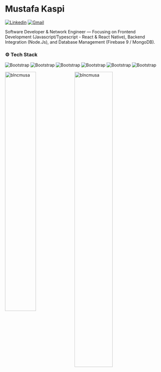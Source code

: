 # Mustafa Kaspi
[![Linkedin](https://img.shields.io/badge/-LinkedIn-blue?style=flat&logo=Linkedin&logoColor=white)](https://www.linkedin.com/in/mustafa-kaspi-1a492b264/)
[![Gmail](https://img.shields.io/badge/-Gmail-c14438?style=flat&logo=Gmail&logoColor=white)](mailto:mustafa.kaspi@gmail.com)

Software Developer & Network Engineer —
Focusing on Frontend Development (Javascript/Typescript - React & React
Native), Backend Integration (Node.Js), and Database Management
(Firebase 9 / MongoDB). 



### ⚙️ Tech Stack

![Bootstrap](https://img.shields.io/badge/-Javascript-05122A?style=for-the-badge&logo=Javascript&color=353535) ![Bootstrap](https://img.shields.io/badge/-Typescript-05122A?style=for-the-badge&logo=Typescript&color=353535) ![Bootstrap](https://img.shields.io/badge/-React-05122A?style=for-the-badge&logo=React&color=353535) ![Bootstrap](https://img.shields.io/badge/-HTML5-05122A?style=for-the-badge&logo=HTML5&color=353535) ![Bootstrap](https://img.shields.io/badge/-CSS3-05122A?style=for-the-badge&logo=CSS3&color=353535) ![Bootstrap](https://img.shields.io/badge/-Python-05122A?style=for-the-badge&logo=Python&color=353535)

<div>
  <img width="45%" align="left" src="https://github-readme-stats.vercel.app/api/top-langs?username=blncmusa&show_icons=true&locale=en&layout=compact" alt="blncmusa" />
  <img width="50%"  src="https://github-readme-streak-stats.herokuapp.com/?user=blncmusa&" alt="blncmusa" />
</div>
